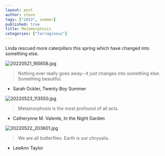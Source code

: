 ```yaml
---
layout: post
author: steve
tags: ["2022", summer]
published: true
title: Metamorphosis
categories: ["farraginous"]
---
```

Linda rescued more caterpillars this spring which have changed into something else.  

![20220521_165658.jpg]({{site.baseurl}}/assets/media/20220521_165658.jpg)

>Nothing ever really goes away--it just changes into something else. Something beautiful.  

- Sarah Ockler, Twenty Boy Summer  

![20220523_113550.jpg]({{site.baseurl}}/assets/media/20220523_113550.jpg)

>Metamorphosis is the most profound of all acts.  

- Catherynne M. Valente, In the Night Garden  

![20220522_203601.jpg]({{site.baseurl}}/assets/media/20220522_203601.jpg)

>We are all butterflies. Earth is our chrysalis.  

- LeeAnn Taylor  
